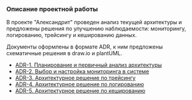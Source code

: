 ### Описание проектной работы

В проекте "Александрит" проведен анализ текущей архитектуры и предложены решения по улучшению наблюдаемости: мониторингу, логированию, трейсингу и кешированию данных.

Документы оформлены в формате ADR, к ним предложены схематичные решения в draw.io и plantUML.

- [ADR-1. Планирование и первичный анализ архитектуры](./task%201/ADR-1.%20Планирование_анализ,%20идентификация%20проблем%20и%20поиск%20решений.md)
- [ADR-2. Выбор и настройка мониторинга в системе](./task%202/ADR-2.%20Выбор%20и%20настройка%20мониторинга%20в%20системе.md)
- [ADR-3. Архитектурное решение по трейсингу](./task%203//ADR-3.%20Архитектурное%20решение%20по%20трейсингу.md)
- [ADR-4. Архитектурное решение по логированию](./task%204/ADR-4.%20Архитектурное%20решение%20по%20логированию.md)
- [ADR-5. Архитектурное решение по кешированию](./task%205/ADR-5.Архитектурное%20решение%20по%20кешированию.md)